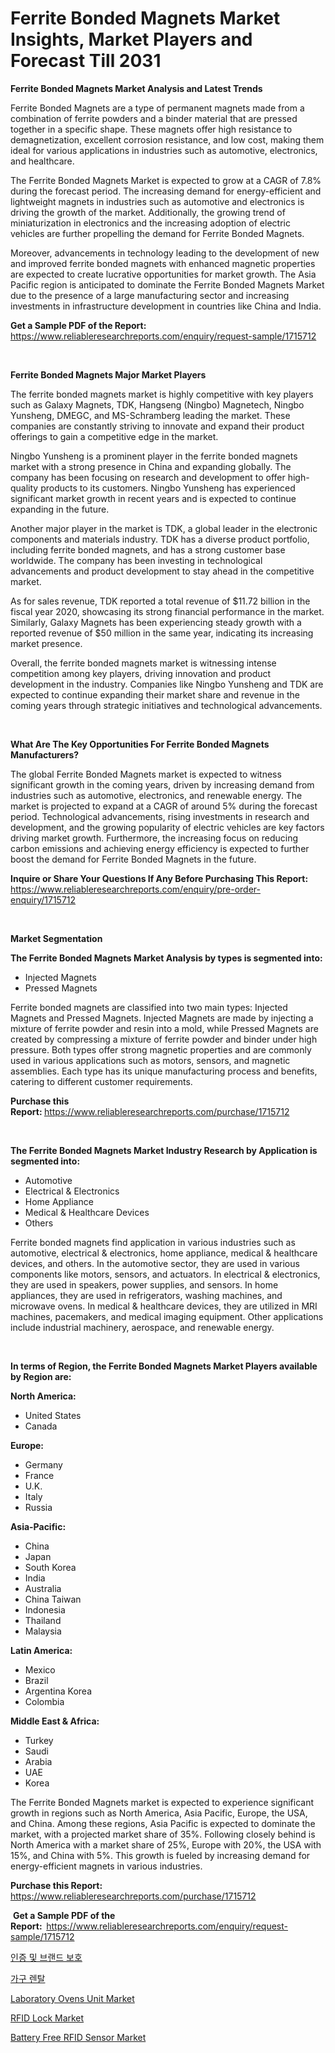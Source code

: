 <p><h1>Ferrite Bonded Magnets Market Insights, Market Players and Forecast Till 2031</h1></p><p><strong>Ferrite Bonded Magnets Market Analysis and Latest Trends</strong></p>
<p><p>Ferrite Bonded Magnets are a type of permanent magnets made from a combination of ferrite powders and a binder material that are pressed together in a specific shape. These magnets offer high resistance to demagnetization, excellent corrosion resistance, and low cost, making them ideal for various applications in industries such as automotive, electronics, and healthcare.</p><p>The Ferrite Bonded Magnets Market is expected to grow at a CAGR of 7.8% during the forecast period. The increasing demand for energy-efficient and lightweight magnets in industries such as automotive and electronics is driving the growth of the market. Additionally, the growing trend of miniaturization in electronics and the increasing adoption of electric vehicles are further propelling the demand for Ferrite Bonded Magnets.</p><p>Moreover, advancements in technology leading to the development of new and improved ferrite bonded magnets with enhanced magnetic properties are expected to create lucrative opportunities for market growth. The Asia Pacific region is anticipated to dominate the Ferrite Bonded Magnets Market due to the presence of a large manufacturing sector and increasing investments in infrastructure development in countries like China and India.</p></p>
<p><strong>Get a Sample PDF of the Report:&nbsp;</strong> <a href="https://www.reliableresearchreports.com/enquiry/request-sample/1715712">https://www.reliableresearchreports.com/enquiry/request-sample/1715712</a></p>
<p>&nbsp;</p>
<p><strong>Ferrite Bonded Magnets Major Market Players</strong></p>
<p><p>The ferrite bonded magnets market is highly competitive with key players such as Galaxy Magnets, TDK, Hangseng (Ningbo) Magnetech, Ningbo Yunsheng, DMEGC, and MS-Schramberg leading the market. These companies are constantly striving to innovate and expand their product offerings to gain a competitive edge in the market.</p><p>Ningbo Yunsheng is a prominent player in the ferrite bonded magnets market with a strong presence in China and expanding globally. The company has been focusing on research and development to offer high-quality products to its customers. Ningbo Yunsheng has experienced significant market growth in recent years and is expected to continue expanding in the future.</p><p>Another major player in the market is TDK, a global leader in the electronic components and materials industry. TDK has a diverse product portfolio, including ferrite bonded magnets, and has a strong customer base worldwide. The company has been investing in technological advancements and product development to stay ahead in the competitive market.</p><p>As for sales revenue, TDK reported a total revenue of $11.72 billion in the fiscal year 2020, showcasing its strong financial performance in the market. Similarly, Galaxy Magnets has been experiencing steady growth with a reported revenue of $50 million in the same year, indicating its increasing market presence.</p><p>Overall, the ferrite bonded magnets market is witnessing intense competition among key players, driving innovation and product development in the industry. Companies like Ningbo Yunsheng and TDK are expected to continue expanding their market share and revenue in the coming years through strategic initiatives and technological advancements.</p></p>
<p>&nbsp;</p>
<p><strong>What Are The Key Opportunities For Ferrite Bonded Magnets Manufacturers?</strong></p>
<p><p>The global Ferrite Bonded Magnets market is expected to witness significant growth in the coming years, driven by increasing demand from industries such as automotive, electronics, and renewable energy. The market is projected to expand at a CAGR of around 5% during the forecast period. Technological advancements, rising investments in research and development, and the growing popularity of electric vehicles are key factors driving market growth. Furthermore, the increasing focus on reducing carbon emissions and achieving energy efficiency is expected to further boost the demand for Ferrite Bonded Magnets in the future.</p></p>
<p><strong>Inquire or Share Your Questions If Any Before Purchasing This Report:</strong> <a href="https://www.reliableresearchreports.com/enquiry/pre-order-enquiry/1715712">https://www.reliableresearchreports.com/enquiry/pre-order-enquiry/1715712</a></p>
<p>&nbsp;</p>
<p><strong>Market Segmentation</strong></p>
<p><strong>The Ferrite Bonded Magnets Market Analysis by types is segmented into:</strong></p>
<p><ul><li>Injected Magnets</li><li>Pressed Magnets</li></ul></p>
<p><p>Ferrite bonded magnets are classified into two main types: Injected Magnets and Pressed Magnets. Injected Magnets are made by injecting a mixture of ferrite powder and resin into a mold, while Pressed Magnets are created by compressing a mixture of ferrite powder and binder under high pressure. Both types offer strong magnetic properties and are commonly used in various applications such as motors, sensors, and magnetic assemblies. Each type has its unique manufacturing process and benefits, catering to different customer requirements.</p></p>
<p><strong>Purchase this Report:&nbsp;</strong><a href="https://www.reliableresearchreports.com/purchase/1715712">https://www.reliableresearchreports.com/purchase/1715712</a></p>
<p>&nbsp;</p>
<p><strong>The Ferrite Bonded Magnets Market Industry Research by Application is segmented into:</strong></p>
<p><ul><li>Automotive</li><li>Electrical & Electronics</li><li>Home Appliance</li><li>Medical & Healthcare Devices</li><li>Others</li></ul></p>
<p><p>Ferrite bonded magnets find application in various industries such as automotive, electrical & electronics, home appliance, medical & healthcare devices, and others. In the automotive sector, they are used in various components like motors, sensors, and actuators. In electrical & electronics, they are used in speakers, power supplies, and sensors. In home appliances, they are used in refrigerators, washing machines, and microwave ovens. In medical & healthcare devices, they are utilized in MRI machines, pacemakers, and medical imaging equipment. Other applications include industrial machinery, aerospace, and renewable energy.</p></p>
<p>&nbsp;</p>
<p><strong>In terms of Region, the Ferrite Bonded Magnets Market Players available by Region are:</strong></p>
<p>
    <p> <strong> North America: </strong>
        <ul>
            <li>United States</li>
            <li>Canada</li>
        </ul>
        </p> 
    <p> <strong> Europe: </strong>
        <ul>
            <li>Germany</li>
            <li>France</li>
            <li>U.K.</li>
            <li>Italy</li>
            <li>Russia</li>
        </ul>
        </p> 
    <p> <strong> Asia-Pacific: </strong>
        <ul>
            <li>China</li>
            <li>Japan</li>
            <li>South Korea</li>
            <li>India</li>
            <li>Australia</li>
            <li>China Taiwan</li>
            <li>Indonesia</li>
            <li>Thailand</li>
            <li>Malaysia</li>
        </ul>
        </p> 
    <p> <strong> Latin America: </strong>
        <ul>
            <li>Mexico</li>
            <li>Brazil</li>
            <li>Argentina Korea</li>
            <li>Colombia</li>
        </ul>
        </p> 
    <p> <strong> Middle East & Africa: </strong>
        <ul>
            <li>Turkey</li>
            <li>Saudi</li>
            <li>Arabia</li>
            <li>UAE</li>
            <li>Korea</li>
        </ul>
    </p>
    </p>
<p><p>The Ferrite Bonded Magnets market is expected to experience significant growth in regions such as North America, Asia Pacific, Europe, the USA, and China. Among these regions, Asia Pacific is expected to dominate the market, with a projected market share of 35%. Following closely behind is North America with a market share of 25%, Europe with 20%, the USA with 15%, and China with 5%. This growth is fueled by increasing demand for energy-efficient magnets in various industries.</p></p>
<p><strong>Purchase this Report: </strong><a href="https://www.reliableresearchreports.com/purchase/1715712">https://www.reliableresearchreports.com/purchase/1715712</a></p>
<p>&nbsp;<strong>Get a Sample PDF of the Report:&nbsp;&nbsp;</strong><a href="https://www.reliableresearchreports.com/enquiry/request-sample/1715712">https://www.reliableresearchreports.com/enquiry/request-sample/1715712</a></p>
<p><strong></strong></p>
<p><p><a href="https://medium.com/@boydsmitham726/%EC%9D%B8%EC%A6%9D-%EB%B0%8F-%EB%B8%8C%EB%9E%9C%EB%93%9C-%EB%B3%B4%ED%98%B8-%EC%8B%9C%EC%9E%A5-%EC%8B%9C%EC%9E%A5-cagr-%EC%8B%9C%EC%9E%A5-%EB%8F%99%ED%96%A5-%EB%B0%8F-%EC%84%B1%EC%9E%A5-%EC%A0%84%EB%9E%B5%EC%97%90-%EB%8C%80%ED%95%9C-%ED%86%B5%EC%B0%B0%EB%A0%A5-0fe3df3eba4f">인증 및 브랜드 보호</a></p><p><a href="https://medium.com/@boydsmitham726/%EA%B0%80%EA%B5%AC-%EC%9E%84%EB%8C%80-%EC%8B%9C%EC%9E%A5-%EC%8B%9C%EC%9E%A5-cagr-%EC%8B%9C%EC%9E%A5-%EB%8F%99%ED%96%A5-%EB%B0%8F-%EC%84%B1%EC%9E%A5-%EC%A0%84%EB%9E%B5%EC%97%90-%EB%8C%80%ED%95%9C-%ED%86%B5%EC%B0%B0%EB%A0%A5-059def65ac1e">가구 렌탈</a></p><p><a href="https://iodized-pantydraco-05c.notion.site/Laboratory-Ovens-Unit-Market-Size-Evaluating-its-Market-Trends-Growth-and-Projections-2024-2031-be03d5d13ffa490796e0aa0748129897">Laboratory Ovens Unit Market</a></p><p><a href="https://view.publitas.com/reportprime-1/rfid-lock-market-size-focuses-on-market-dynamics-in-depth-analysis-and-future-projections-of-its-market-forecasted-for-period-from-2024-to-2031/">RFID Lock Market</a></p><p><a href="https://zircon-bluebell-299.notion.site/Battery-Free-RFID-Sensor-Market-with-the-goal-of-estimating-the-market-size-and-future-growth-potent-4ba57baca6b848c492b355235042b54b">Battery Free RFID Sensor Market</a></p></p>